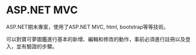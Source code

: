 # ASP.NET MVC
 ASP.NET期末專案，使用了ASP.NET MVC, html, bootstrap等等技術。
<p>可以對寶可夢圖鑑進行基本的新增、編輯和修改的動作，事前必須進行註冊以及登入，並有驗證的步驟。<p>
